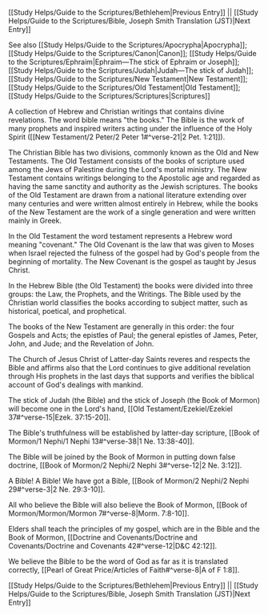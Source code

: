 [[Study Helps/Guide to the Scriptures/Bethlehem|Previous Entry]]  ||  [[Study Helps/Guide to the Scriptures/Bible, Joseph Smith Translation (JST)|Next Entry]]

 See also [[Study Helps/Guide to the Scriptures/Apocrypha|Apocrypha]]; [[Study Helps/Guide to the Scriptures/Canon|Canon]]; [[Study Helps/Guide to the Scriptures/Ephraim|Ephraim—The stick of Ephraim or Joseph]]; [[Study Helps/Guide to the Scriptures/Judah|Judah—The stick of Judah]]; [[Study Helps/Guide to the Scriptures/New Testament|New Testament]]; [[Study Helps/Guide to the Scriptures/Old Testament|Old Testament]]; [[Study Helps/Guide to the Scriptures/Scriptures|Scriptures]]

 A collection of Hebrew and Christian writings that contains divine revelations. The word bible means "the books." The Bible is the work of many prophets and inspired writers acting under the influence of the Holy Spirit ([[New Testament/2 Peter/2 Peter 1#^verse-21|2 Pet. 1:21]]).

 The Christian Bible has two divisions, commonly known as the Old and New Testaments. The Old Testament consists of the books of scripture used among the Jews of Palestine during the Lord's mortal ministry. The New Testament contains writings belonging to the Apostolic age and regarded as having the same sanctity and authority as the Jewish scriptures. The books of the Old Testament are drawn from a national literature extending over many centuries and were written almost entirely in Hebrew, while the books of the New Testament are the work of a single generation and were written mainly in Greek.

 In the Old Testament the word testament represents a Hebrew word meaning "covenant." The Old Covenant is the law that was given to Moses when Israel rejected the fulness of the gospel had by God's people from the beginning of mortality. The New Covenant is the gospel as taught by Jesus Christ.

 In the Hebrew Bible (the Old Testament) the books were divided into three groups: the Law, the Prophets, and the Writings. The Bible used by the Christian world classifies the books according to subject matter, such as historical, poetical, and prophetical.

 The books of the New Testament are generally in this order: the four Gospels and Acts; the epistles of Paul; the general epistles of James, Peter, John, and Jude; and the Revelation of John.

 The Church of Jesus Christ of Latter-day Saints reveres and respects the Bible and affirms also that the Lord continues to give additional revelation through His prophets in the last days that supports and verifies the biblical account of God's dealings with mankind.

 The stick of Judah (the Bible) and the stick of Joseph (the Book of Mormon) will become one in the Lord's hand, [[Old Testament/Ezekiel/Ezekiel 37#^verse-15|Ezek. 37:15-20]].

 The Bible's truthfulness will be established by latter-day scripture, [[Book of Mormon/1 Nephi/1 Nephi 13#^verse-38|1 Ne. 13:38-40]].

 The Bible will be joined by the Book of Mormon in putting down false doctrine, [[Book of Mormon/2 Nephi/2 Nephi 3#^verse-12|2 Ne. 3:12]].

 A Bible! A Bible! We have got a Bible, [[Book of Mormon/2 Nephi/2 Nephi 29#^verse-3|2 Ne. 29:3-10]].

 All who believe the Bible will also believe the Book of Mormon, [[Book of Mormon/Mormon/Mormon 7#^verse-8|Morm. 7:8-10]].

 Elders shall teach the principles of my gospel, which are in the Bible and the Book of Mormon, [[Doctrine and Covenants/Doctrine and Covenants/Doctrine and Covenants 42#^verse-12|D&C 42:12]].

 We believe the Bible to be the word of God as far as it is translated correctly, [[Pearl of Great Price/Articles of Faith#^verse-8|A of F 1:8]].

[[Study Helps/Guide to the Scriptures/Bethlehem|Previous Entry]]  ||  [[Study Helps/Guide to the Scriptures/Bible, Joseph Smith Translation (JST)|Next Entry]]